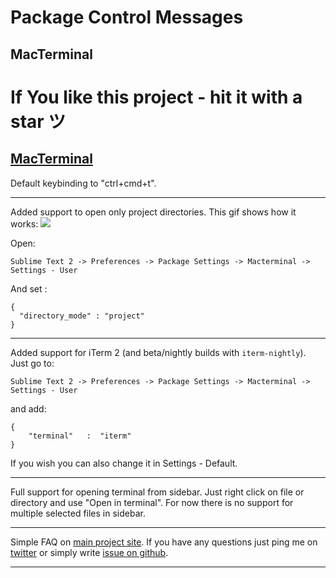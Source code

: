 Package Control Messages
========================

MacTerminal
-----------

  # If You like this project - hit it with a star ツ

  [MacTerminal](https://github.com/afterdesign/MacTerminal/)
  ---

  Default keybinding to "ctrl+cmd+t".

  ---

  Added support to open only project directories.
  This gif shows how it works: ![](https://raw.github.com/afterdesign/MacTerminal/master/messages/macterminal_2.gif)

  Open:
  ```
  Sublime Text 2 -> Preferences -> Package Settings -> Macterminal -> Settings - User
  ```

  And set :
  ```
  {
    "directory_mode" : "project"
  }
  ```

  ---

  Added support for iTerm 2 (and beta/nightly builds with ``` iterm-nightly ```). Just go to:

  ```
  Sublime Text 2 -> Preferences -> Package Settings -> Macterminal -> Settings - User
  ```

  and add:

  ```
  {
      "terminal"   :  "iterm"
  }
  ```

  If you wish you can also change it in Settings - Default.

  ---

  Full support for opening terminal from sidebar.
  Just right click on file or directory and use "Open in terminal".
  For now there is no support for multiple selected files in sidebar.

  ---

  Simple FAQ on [main project site](https://github.com/afterdesign/MacTerminal).
  If you have any questions just ping me on [twitter](http://twitter.com/afterdeign) or
  simply write [issue on github](https://github.com/afterdesign/MacTerminal/issues).

  ---
